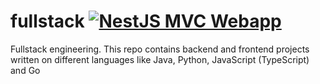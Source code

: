 # fullstack [![NestJS MVC Webapp](https://github.com/daggerok/fullstack/actions/workflows/nestjs-mvc-webapp.yml/badge.svg)](https://github.com/daggerok/fullstack/actions/workflows/nestjs-mvc-webapp.yml)
Fullstack engineering. This repo contains backend and frontend projects written on different
languages like Java, Python, JavaScript (TypeScript) and Go
